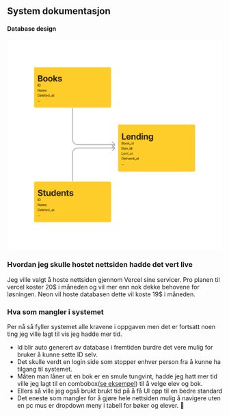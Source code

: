 ## System dokumentasjon

#### Database design

  ![alt text](https://github.com/Hfausk/Fagproove-oppdrag/blob/main/dokumentasjon/DatabaseDesign.png?raw=true)


### Hvordan jeg skulle hostet nettsiden hadde det vert live
  Jeg ville valgt å hoste nettsiden gjennom Vercel sine servicer.
  Pro planen til vercel koster 20$ i måneden og vil mer enn nok dekke behovene for løsningen.
  Neon vil hoste databasen dette vil koste 19$ i måneden.

### Hva som mangler i systemet

Per nå så fyller systemet alle kravene i oppgaven men det er fortsatt noen ting jeg ville lagt til vis jeg hadde mer tid.
- Id blir auto generert av database i fremtiden burdre det vere mulig for bruker å kunne sette ID selv.
- Det skulle verdt en login side som stopper enhver person fra å kunne ha tilgang til systemet.
- Måten man låner ut en bok er en smule tungvint, hadde jeg hatt mer tid ville jeg lagt til en combobox([se eksempel](https://tailwindui.com/components/application-ui/forms/comboboxes)) til å velge elev og bok.
- Ellers så ville jeg også brukt brukt tid på å få UI opp til en bedre standard
- Det eneste som mangler for å gjøre hele nettsiden mulig å navigere uten en pc mus er dropdown meny i tabell for bøker og elever.
